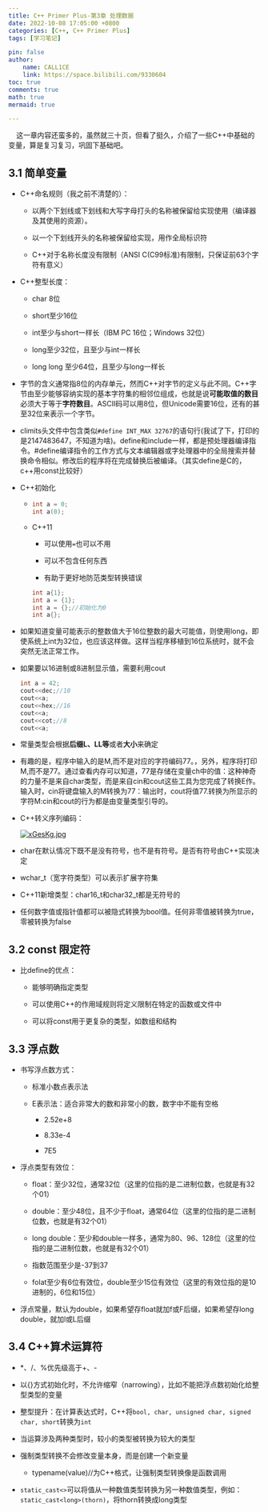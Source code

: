 ```yaml
---
title: C++ Primer Plus-第3章 处理数据
date: 2022-10-08 17:05:00 +0800
categories: [C++, C++ Primer Plus]
tags: [学习笔记]

pin: false
author: 
    name: CALL1CE
    link: https://space.bilibili.com/9330604
toc: true
comments: true
math: true
mermaid: true

---
```


    这一章内容还蛮多的，虽然就三十页，但看了挺久，介绍了一些C++中基础的变量，算是复习复习，巩固下基础吧。

## 3.1 简单变量

- C++命名规则（我之前不清楚的）：
  
  - 以两个下划线或下划线和大写字母打头的名称被保留给实现使用（编译器及其使用的资源）。
  
  - 以一个下划线开头的名称被保留给实现，用作全局标识符
  
  - C++对于名称长度没有限制（ANSI C(C99标准)有限制，只保证前63个字符有意义）

- C++整型长度：
  
  - char 8位
  
  - short至少16位
  
  - int至少与short一样长（IBM PC 16位；Windows 32位）
  
  - long至少32位，且至少与int一样长
  
  - long long 至少64位，且至少与long一样长

- 字节的含义通常指8位的内存单元，然而C++对字节的定义与此不同。C++字节由至少能够容纳实现的基本字符集的相邻位组成，也就是说**可能取值的数目**必须大于等于**字符数目**。ASCII码可以用8位，但Unicode需要16位，还有的甚至32位来表示一个字节。

- climits头文件中包含类似`#define INT_MAX 32767`的语句行(我试了下，打印的是2147483647，不知道为啥)。define和include一样，都是预处理器编译指令。#define编译指令的工作方式与文本编辑器或字处理器中的全局搜索并替换命令相似。修改后的程序将在完成替换后被编译。（其实define是C的，c++用const比较好）

- C++初始化
  
  - ```cpp
    int a = 0;
    int a(0);
    ```
  
  - C++11
    
    - 可以使用`=`也可以不用
    
    - 可以不包含任何东西
    
    - 有助于更好地防范类型转换错误
    
    ```cpp
    int a{1};
    int a = {1};
    int a = {};//初始化为0
    int a{};
    ```

- 如果知道变量可能表示的整数值大于16位整数的最大可能值，则使用long，即使系统上int为32位，也应该这样做。这样当程序移植到16位系统时，就不会突然无法正常工作。

- 如果要以16进制或8进制显示值，需要利用cout
  
  ```cpp
  int a = 42;
  cout<<dec;//10
  cout<<a;
  cout<<hex;//16
  cout<<a;
  cout<<cot;//8
  cout<<a;
  ```

- 常量类型会根据**后缀L、LL等**或者**大小**来确定

- 有趣的是，程序中输入的是M,而不是对应的字符编码77。，另外，程序将打印M,而不是77。通过查看内存可以知道，77是存储在变量ch中的值：这种神奇的力量不是来自char类型，而是来自cin和cout这些工具为您完成了转换E作。输入时，cin将键盘输入的M转换为77：输出时，cout将值77.转换为所显示的字符M:cin和cout的行为都是由变量类型引导的。

- C++转义序列编码：
  
  [![xGesKg.jpg](https://s1.ax1x.com/2022/10/08/xGesKg.jpg)](https://imgse.com/i/xGesKg)

- char在默认情况下既不是没有符号，也不是有符号。是否有符号由C++实现决定

- wchar_t（宽字符类型）可以表示扩展字符集

- C++11新增类型：char16_t和char32_t都是无符号的

- 任何数字值或指针值都可以被隐式转换为bool值。任何非零值被转换为true，零被转换为false

## 3.2 const 限定符

- 比define的优点：
  
  - 能够明确指定类型
  
  - 可以使用C++的作用域规则将定义限制在特定的函数或文件中
  
  - 可以将const用于更复杂的类型，如数组和结构

## 3.3 浮点数

- 书写浮点数方式：
  
  - 标准小数点表示法
  
  - E表示法：适合非常大的数和非常小的数，数字中不能有空格
    
    - 2.52e+8
    
    - 8.33e-4
    
    - 7E5

- 浮点类型有效位：
  
  - float：至少32位，通常32位（这里的位指的是二进制位数，也就是有32个01）
  
  - double：至少48位，且不少于float，通常64位（这里的位指的是二进制位数，也就是有32个01）
  
  - long double：至少和double一样多，通常为80、96、128位（这里的位指的是二进制位数，也就是有32个01）
  
  - 指数范围至少是-37到37
  
  - folat至少有6位有效位，double至少15位有效位（这里的有效位指的是10进制的，6位和15位）

- 浮点常量，默认为double，如果希望存float就加f或F后缀，如果希望存long double，就加l或L后缀

## 3.4 C++算术运算符

- *、/、%优先级高于+、-

- 以{}方式初始化时，不允许缩窄（narrowing），比如不能把浮点数初始化给整型类型的变量

- 整型提升：在计算表达式时，C++将`bool, char, unsigned char, signed char, short`转换为`int`

- 当运算涉及两种类型时，较小的类型被转换为较大的类型

- 强制类型转换不会修改变量本身，而是创建一个新变量
  
  - typename(value)//为C++格式，让强制类型转换像是函数调用

- `static_cast<>`可以将值从一种数值类型转换为另一种数值类型，例如：`static_cast<long>(thorn)`，将thorn转换成long类型
